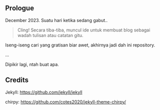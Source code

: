 
## Prologue
December 2023. Suatu hari ketika sedang gabut..
> Cling! Secara tiba-tiba, muncul ide untuk membuat blog sebagai wadah tulisan atau catatan gitu. 

Iseng-iseng cari yang gratisan biar awet, akhirnya jadi dah ini repository.

...

Dipikir lagi, ntah buat apa.
## Credits
Jekyll: https://github.com/jekyll/jekyll

chirpy: https://github.com/cotes2020/jekyll-theme-chirpy/
